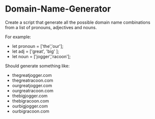 # Domain-Name-Generator
Create a script that generate all the possible domain name combinations from a list of pronouns, adjectives and nouns.

For example:

 - let pronoun = ['the','our'];
 - let adj = ['great', 'big' ];
 - let noun = ['jogger','racoon'];

Should generate something like:

 - thegreatjogger.com
 - thegreatracoon.com
 - ourgreatjogger.com
 - ourgreatracoon.com
 - thebigjogger.com
 - thebigracoon.com
 - ourbigjogger.com
 - ourbigracoon.com
